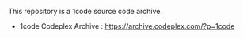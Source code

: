 This repository is a 1code source code archive.

* 1code Codeplex Archive : https://archive.codeplex.com/?p=1code